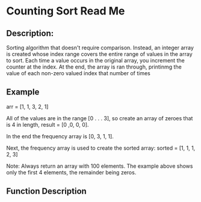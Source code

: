 # Counting Sort Read Me

## Description:

Sorting algorithm that doesn't require comparison.  Instead, an integer array is created whose index range covers the entire range of values in the array to sort.  Each time a value occurs in the original array, you increment the counter at the index.  At the end, the array is ran through, printinmg the value of each non-zero valued index that number of times

## Example

arr = [1, 1, 3, 2, 1]

All of the values are in the range [0 . . . 3], so create an array of zeroes that is 4 in length, result = [0 ,0, 0, 0].

In the end the frequency array is [0, 3, 1, 1].

Next, the frequency array is used to create the sorted array:
sorted = [1, 1, 1, 2, 3]

Note: Always return an array with 100 elements.  The example above shows only the first 4 elements, the remainder being zeros.

## Function Description